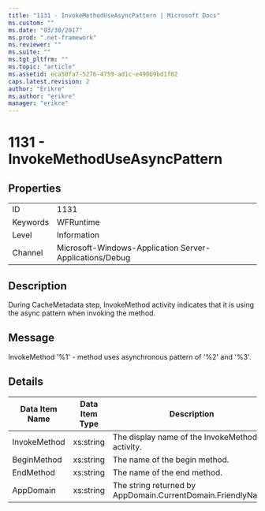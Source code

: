 ```yaml
---
title: "1131 - InvokeMethodUseAsyncPattern | Microsoft Docs"
ms.custom: ""
ms.date: "03/30/2017"
ms.prod: ".net-framework"
ms.reviewer: ""
ms.suite: ""
ms.tgt_pltfrm: ""
ms.topic: "article"
ms.assetid: eca50fa7-5276-4759-ad1c-e490b9bd1f82
caps.latest.revision: 2
author: "Erikre"
ms.author: "erikre"
manager: "erikre"
---
```

# 1131 - InvokeMethodUseAsyncPattern
## Properties  
  
|||  
|-|-|  
|ID|1131|  
|Keywords|WFRuntime|  
|Level|Information|  
|Channel|Microsoft-Windows-Application Server-Applications/Debug|  
  
## Description  
 During CacheMetadata step, InvokeMethod activity indicates that it is using the async pattern when invoking the method.  
  
## Message  
 InvokeMethod '%1' - method uses asynchronous pattern of '%2' and '%3'.  
  
## Details  
  
|Data Item Name|Data Item Type|Description|  
|--------------------|--------------------|-----------------|  
|InvokeMethod|xs:string|The display name of the InvokeMethod activity.|  
|BeginMethod|xs:string|The name of the begin method.|  
|EndMethod|xs:string|The name of the end method.|  
|AppDomain|xs:string|The string returned by AppDomain.CurrentDomain.FriendlyName.|